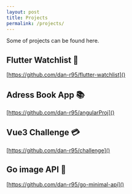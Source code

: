 ```yaml
---
layout: post
title: Projects
permalink: /projects/
---
```



Some of projects can be found here.

## Flutter Watchlist 🎥
[https://github.com/dan-r95/flutter-watchlist]()

## Adress Book App 📚
[https://github.com/dan-r95/angularProj]()

## Vue3 Challenge 💳
[https://github.com/dan-r95/challenge]()

## Go image API 🚀
[https://github.com/dan-r95/go-minimal-api]()